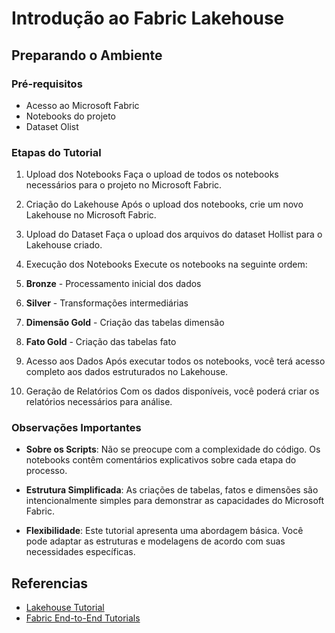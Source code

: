 # Introdução ao Fabric Lakehouse

## Preparando o Ambiente

### Pré-requisitos
- Acesso ao Microsoft Fabric
- Notebooks do projeto
- Dataset Olist

### Etapas do Tutorial

1. Upload dos Notebooks
Faça o upload de todos os notebooks necessários para o projeto no Microsoft Fabric.

2. Criação do Lakehouse
Após o upload dos notebooks, crie um novo Lakehouse no Microsoft Fabric.

3. Upload do Dataset
Faça o upload dos arquivos do dataset Hollist para o Lakehouse criado.

4. Execução dos Notebooks
Execute os notebooks na seguinte ordem:
1. **Bronze** - Processamento inicial dos dados
2. **Silver** - Transformações intermediárias
3. **Dimensão Gold** - Criação das tabelas dimensão
4. **Fato Gold** - Criação das tabelas fato

5. Acesso aos Dados
Após executar todos os notebooks, você terá acesso completo aos dados estruturados no Lakehouse.

 6. Geração de Relatórios
Com os dados disponíveis, você poderá criar os relatórios necessários para análise.

### Observações Importantes

- **Sobre os Scripts**: Não se preocupe com a complexidade do código. Os notebooks contêm comentários explicativos sobre cada etapa do processo.

- **Estrutura Simplificada**: As criações de tabelas, fatos e dimensões são intencionalmente simples para demonstrar as capacidades do Microsoft Fabric.

- **Flexibilidade**: Este tutorial apresenta uma abordagem básica. Você pode adaptar as estruturas e modelagens de acordo com suas necessidades específicas.


## Referencias
- [Lakehouse Tutorial](https://learn.microsoft.com/pt-br/fabric/data-engineering/tutorial-lakehouse-introduction)
- [Fabric End-to-End Tutorials](https://learn.microsoft.com/pt-br/fabric/fundamentals/end-to-end-tutorials)

